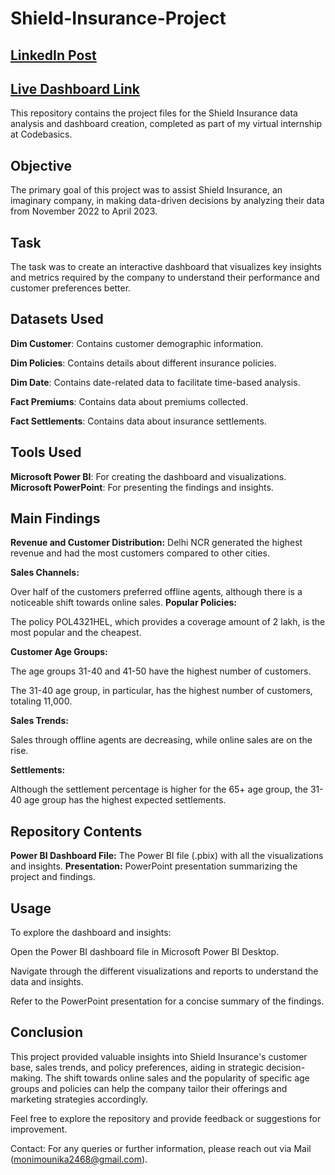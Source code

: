 # Shield-Insurance-Project

## [LinkedIn Post](https://www.linkedin.com/posts/mounikapalli_hello-everyone-as-part-of-my-virtual-internship-activity-7192925506328010752-Altm?utm_source=share&utm_medium=member_desktop)

## [Live Dashboard Link](https://app.powerbi.com/view?r=eyJrIjoiNWY0ZDY0OWUtOGVhYi00Y2QyLWJjMjMtNzJmODM3YzhhY2QwIiwidCI6ImM2ZTU0OWIzLTVmNDUtNDAzMi1hYWU5LWQ0MjQ0ZGM1YjJjNCJ9)

This repository contains the project files for the Shield Insurance data analysis and dashboard creation, completed as part of my virtual internship at Codebasics.
## Objective
The primary goal of this project was to assist Shield Insurance, an imaginary company, in making data-driven decisions by analyzing their data from November 2022 to April 2023.
## Task
The task was to create an interactive dashboard that visualizes key insights and metrics required by the company to understand their performance and customer preferences better.
## Datasets Used
**Dim Customer**: Contains customer demographic information.

**Dim Policies**: Contains details about different insurance policies.

**Dim Date**: Contains date-related data to facilitate time-based analysis.

**Fact Premiums**: Contains data about premiums collected.

**Fact Settlements**: Contains data about insurance settlements.
## Tools Used
**Microsoft Power BI**: For creating the dashboard and visualizations.
**Microsoft PowerPoint**: For presenting the findings and insights.
## Main Findings
**Revenue and Customer Distribution:**
Delhi NCR generated the highest revenue and had the most customers compared to other cities.

**Sales Channels:**

Over half of the customers preferred offline agents, although there is a noticeable shift towards online sales.
**Popular Policies:**

The policy POL4321HEL, which provides a coverage amount of 2 lakh, is the most popular and the cheapest.

**Customer Age Groups:**

The age groups 31-40 and 41-50 have the highest number of customers.

The 31-40 age group, in particular, has the highest number of customers, totaling 11,000.

**Sales Trends:**

Sales through offline agents are decreasing, while online sales are on the rise.

**Settlements:**

Although the settlement percentage is higher for the 65+ age group, the 31-40 age group has the highest expected settlements.

## Repository Contents
**Power BI Dashboard File:** The Power BI file (.pbix) with all the visualizations and insights.
**Presentation:** PowerPoint presentation summarizing the project and findings.
## Usage
To explore the dashboard and insights:

Open the Power BI dashboard file in Microsoft Power BI Desktop.

Navigate through the different visualizations and reports to understand the data and insights.

Refer to the PowerPoint presentation for a concise summary of the findings.
## Conclusion
This project provided valuable insights into Shield Insurance's customer base, sales trends, and policy preferences, aiding in strategic decision-making. The shift towards online sales and the popularity of specific age groups and policies can help the company tailor their offerings and marketing strategies accordingly.

Feel free to explore the repository and provide feedback or suggestions for improvement.

Contact: For any queries or further information, please reach out via Mail (monimounika2468@gmail.com).





